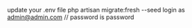 update your .env file
php artisan migrate:fresh --seed
login as admin@admin.com // password is password
